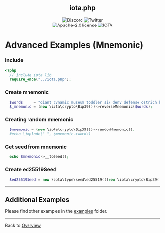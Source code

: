 <h2 align="center">iota.php</h2>

<p align="center">
  <a href="https://discord.iota.org/" style="text-decoration:none;"><img src="https://img.shields.io/badge/Discord-9cf.svg?style=social&logo=discord" alt="Discord"></a>
  <a href="https://twitter.com/SourCL_Stefan/" style="text-decoration:none;"><img src="https://img.shields.io/badge/Twitter-9cf.svg?style=social&logo=twitter" alt="Twitter"></a>
  <br>

<img src="https://img.shields.io/badge/license-Apache--2.0-green?style=flat-square" alt="Apache-2.0 license">
<img src="https://img.shields.io/badge/IOTA-lightgrey?style=flat&logo=iota" alt="IOTA">
</p>

# Advanced Examples (Mnemonic)

### Include

```php
<?php
  // include iota lib
  require_once("../iota.php");
```

### Create mnemonic

```php
  $words     = "giant dynamic museum toddler six deny defense ostrich bomb access mercy blood explain muscle shoot shallow glad autumn author calm heavy hawk abuse rally";
  $_mnemonic = (new \iota\crypto\Bip39())->reverseMnemonic($words);
```

### Creating random mnemonic

```php
  $mnemonic = (new \iota\crypto\Bip39())->randomMnemonic();
  #echo \implode(" ", $mnemonic->words)
```

### Get seed from mnemonic

```php
  echo $mnemonic->__toSeed();
```

### Create ed25519Seed

```php
  $ed25519Seed = new \iota\type\seed\ed25519(((new \iota\crypto\Bip39())->reverseMnemonic($words))->__toSeed());
```

<hr>

## Additional Examples

Please find other examples in the [examples](../examples) folder.


<hr>

Back to [Overview](000_index.md)